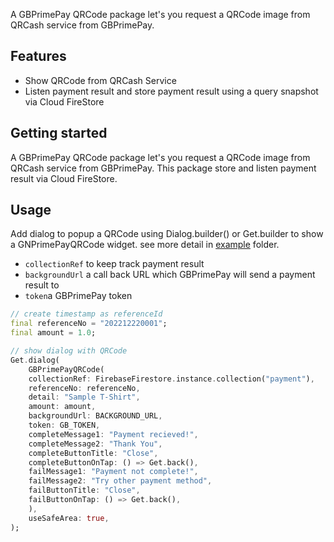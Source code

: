 <!--
This README describes the package. If you publish this package to pub.dev,
this README's contents appear on the landing page for your package.

For information about how to write a good package README, see the guide for
[writing package pages](https://dart.dev/guides/libraries/writing-package-pages).

For general information about developing packages, see the Dart guide for
[creating packages](https://dart.dev/guides/libraries/create-library-packages)
and the Flutter guide for
[developing packages and plugins](https://flutter.dev/developing-packages).
-->

A GBPrimePay QRCode package let's you request a QRCode image from QRCash service from GBPrimePay.

## Features

- Show QRCode from QRCash Service
- Listen payment result and store payment result using a query snapshot via Cloud FireStore

## Getting started

A GBPrimePay QRCode package let's you request a QRCode image from QRCash service from GBPrimePay. This package store and listen payment result via Cloud FireStore.

## Usage

Add dialog to popup a QRCode using Dialog.builder() or Get.builder to show a GNPrimePayQRCode widget. see more detail in [example](https://github.com/anoochit/flutter_gbprimepay_qrcode/tree/master/example) folder.

- `collectionRef` to keep track payment result
- `backgroundUrl` a call back URL which GBPrimePay will send a payment result to
- `token`a GBPrimePay token

```dart
// create timestamp as referenceId
final referenceNo = "202212220001";
final amount = 1.0;

// show dialog with QRCode
Get.dialog(
    GBPrimePayQRCode(
    collectionRef: FirebaseFirestore.instance.collection("payment"),
    referenceNo: referenceNo,
    detail: "Sample T-Shirt",
    amount: amount,
    backgroundUrl: BACKGROUND_URL,
    token: GB_TOKEN,
    completeMessage1: "Payment recieved!",
    completeMessage2: "Thank You",
    completeButtonTitle: "Close",
    completeButtonOnTap: () => Get.back(),
    failMessage1: "Payment not complete!",
    failMessage2: "Try other payment method",
    failButtonTitle: "Close",
    failButtonOnTap: () => Get.back(),
    ),
    useSafeArea: true,
);
```
